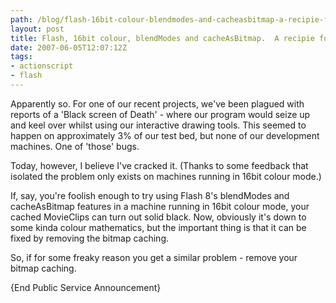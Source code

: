 ```yaml
---
path: /blog/flash-16bit-colour-blendmodes-and-cacheasbitmap-a-recipie-for-disaster/
layout: post
title: Flash, 16bit colour, blendModes and cacheAsBitmap.  A recipie for disaster?
date: 2007-06-05T12:07:12Z
tags:
- actionscript
- flash
---
```


Apparently so. For one of our recent projects, we've been plagued with reports of a 'Black screen of Death' - where our program would seize up and keel over whilst using our interactive drawing tools. This seemed to happen on approximately 3% of our test bed, but none of our development machines. One of 'those' bugs.

Today, however, I believe I've cracked it. (Thanks to some feedback that isolated the problem only exists on machines running in 16bit colour mode.)

If, say, you're foolish enough to try using Flash 8's blendModes and cacheAsBitmap features in a machine running in 16bit colour mode, your cached MovieClips can turn out solid black. Now, obviously it's down to some kinda colour mathematics, but the important thing is that it can be fixed by removing the bitmap caching.

So, if for some freaky reason you get a similar problem - remove your bitmap caching.

{End Public Service Announcement}